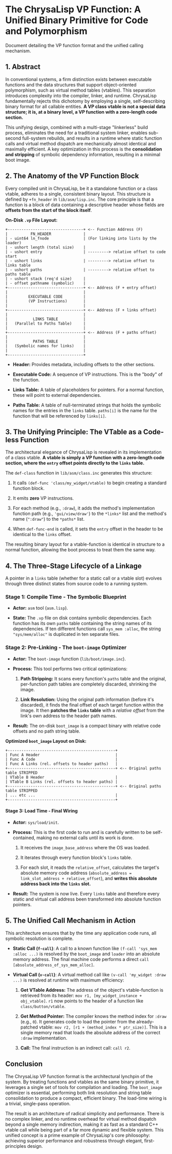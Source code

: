 # The ChrysaLisp VP Function: A Unified Binary Primitive for Code and Polymorphism

Document detailing the VP function format and the unified calling mechanism.

## 1. Abstract

In conventional systems, a firm distinction exists between executable functions
and the data structures that support object-oriented polymorphism, such as
virtual method tables (vtables). This separation introduces complexity into the
compiler, linker, and runtime. ChrysaLisp fundamentally rejects this dichotomy
by employing a single, self-describing binary format for all callable entities.
**A VP class vtable is not a special data structure; it is, at a binary level, a
VP function with a zero-length code section.**

This unifying design, combined with a multi-stage "linkerless" build process,
eliminates the need for a traditional system linker, enables sub-second
full-system rebuilds, and results in a runtime where static function calls and
virtual method dispatch are mechanically almost identical and maximally
efficient. A key optimization in this process is the **consolidation and
stripping** of symbolic dependency information, resulting in a minimal boot
image.

## 2. The Anatomy of the VP Function Block

Every compiled unit in ChrysaLisp, be it a standalone function or a class
vtable, adheres to a single, consistent binary layout. This structure is defined
by `+fn_header` in `lib/asm/lisp.inc`. The core principle is that a function is
a block of data containing a descriptive header whose fields are **offsets from
the start of the block itself**.

**On-Disk `.vp` File Layout:**

```
+---------------------------------+ <-- Function Address (F)
|          FN_HEADER              |
| - uint64 ln_fnode               | (For linking into lists by the loader)
| - ushort length (total size)    |
| - ushort entry                  | ---------> relative offset to code start
| - ushort links                  | ---------> relative offset to links table
| - ushort paths                  | ---------> relative offset to paths table
| - ushort stack (req'd size)     |
| - offset pathname (symbolic)    |
+---------------------------------+ <-- Address (F + entry offset)
|                                 |
|         EXECUTABLE CODE         |
|         (VP Instructions)       |
|                                 |
+---------------------------------+ <-- Address (F + links offset)
|                                 |
|           LINKS TABLE           |
|   (Parallel to Paths Table)     |
|                                 |
+---------------------------------+ <-- Address (F + paths offset)
|                                 |
|           PATHS TABLE           |
|   (Symbolic names for links)    |
|                                 |
+---------------------------------+
```

*   **Header:** Provides metadata, including offsets to the other sections.

*   **Executable Code:** A sequence of VP instructions. This is the "body" of
    the function.

*   **Links Table:** A table of placeholders for pointers. For a normal
    function, these will point to external dependencies.

*   **Paths Table:** A table of null-terminated strings that holds the symbolic
    names for the entries in the `links` table. `paths[i]` is the name for the
    function that will be referenced by `links[i]`.

## 3. The Unifying Principle: The VTable as a Code-less Function

The architectural elegance of ChrysaLisp is revealed in its implementation of a
class vtable. **A vtable is simply a VP function with a zero-length code
section, where the `entry` offset points directly to the `links` table.**

The `def-class` function in `lib/asm/class.inc` generates this structure:

1.  It calls `(def-func 'class/my_widget/vtable)` to begin creating a standard
    function block.

2.  It emits **zero** VP instructions.

3.  For each method (e.g., `:draw`), it adds the method's implementation
    function path (e.g., `'gui/view/draw'`) to the `*links*` list and the
    method's name (`":draw"`) to the `*paths*` list.

4.  When `def-func-end` is called, it sets the `entry` offset in the header to
    be identical to the `links` offset.

The resulting binary layout for a vtable-function is identical in structure to a
normal function, allowing the boot process to treat them the same way.

## 4. The Three-Stage Lifecycle of a Linkage

A pointer in a `links` table (whether for a static call or a vtable slot)
evolves through three distinct states from source code to a running system.

### Stage 1: Compile Time - The Symbolic Blueprint

*   **Actor:** `asm` tool (`asm.lisp`).

*   **State:** The `.vp` file on disk contains symbolic dependencies. Each
    function has its own `paths` table containing the string names of its
    dependencies. If ten different functions call `sys_mem :alloc`, the string
    `"sys/mem/alloc"` is duplicated in ten separate files.

### Stage 2: Pre-Linking - The `boot-image` Optimizer

*   **Actor:** The `boot-image` function (`lib/boot/image.inc`).

*   **Process:** This tool performs two critical optimizations:

    1. **Path Stripping:** It scans every function's `paths` table and the
       original, per-function path tables are completely discarded, shrinking
       the image.

    2. **Link Resolution:** Using the original path information (before it's
       discarded), it finds the final offset of each target function within the
       image. It then **patches the `links` table** with a *relative offset*
       from the link's own address to the header path names.

*   **Result:** The on-disk `boot_image` is a compact binary with relative code
    offsets and no path string table.

**Optimized `boot_image` Layout on Disk:**

```
+-----------------------------------------------+
| Func A Header                                 |
| Func A Code                                   |
| Func A Links (rel. offsets to header paths)   |
+-----------------------------------------------+ <-- Original paths table STRIPPED
| VTable B Header                               |
| VTable B Links (rel. offsets to header paths) |
+-----------------------------------------------+ <-- Original paths table STRIPPED
| ... etc ...                                   |
+-----------------------------------------------+
```

#### Stage 3: Load Time - Final Wiring

*   **Actor:** `sys/load/init`.

*   **Process:** This is the first code to run and is carefully written to be
    self-contained, making no external calls until its work is done.

    1. It receives the `image_base_address` where the OS was loaded.

    2. It iterates through every function block's `links` table.

    3. For each slot, it reads the `relative_offset`, calculates the target's
       absolute memory code address
       (`absolute_address = link_slot_address + relative_offset`), and **writes
       this absolute address back into the `links` slot.**

*   **Result:** The system is now live. Every `links` table and therefore every
    static and virtual call address been transformed into absolute function
    pointers.

## 5. The Unified Call Mechanism in Action

This architecture ensures that by the time any application code runs, all
symbolic resolution is complete.

*   **Static Call (`f-call`)**: A call to a known function like
    `(f-call 'sys_mem :alloc ...)` is resolved by the `boot_image` and `loader`
    into an absolute memory address. The final machine code performs a direct
    `call [absolute_address_of_sys_mem_alloc]`.

*   **Virtual Call (`v-call`)**: A virtual method call like
    `(v-call 'my_widget :draw ...)` is resolved at runtime with maximum
    efficiency:

    1. **Get VTable Address:** The address of the object's vtable-function is
        retrieved from its header: `mov r1, [my_widget_instance + obj_vtable]`.
        `r1` now points to the header of a function like `class/button/vtable`.

    2. **Get Method Pointer:** The compiler knows the method index for `:draw`
       (e.g., `0`). It generates code to load the pointer from the
       already-patched vtable: `mov r2, [r1 + (method_index * ptr_size)]`. This
       is a single memory read that loads the absolute address of the correct
       `:draw` implementation.

    3. **Call:** The final instruction is an indirect call: `call r2`.

## Conclusion

The ChrysaLisp VP function format is the architectural lynchpin of the system.
By treating functions and vtables as the same binary primitive, it leverages a
single set of tools for compilation and loading. The `boot_image` optimizer is
essential, performing both link resolution and string table consolidation to
produce a compact, efficient binary. The load-time wiring is a trivial,
single-pass operation.

The result is an architecture of radical simplicity and performance. There is no
complex linker, and no runtime overhead for virtual method dispatch beyond a
single memory indirection, making it as fast as a standard C++ vtable call while
being part of a far more dynamic and flexible system. This unified concept is a
prime example of ChrysaLisp's core philosophy: achieving superior performance
and robustness through elegant, first-principles design.